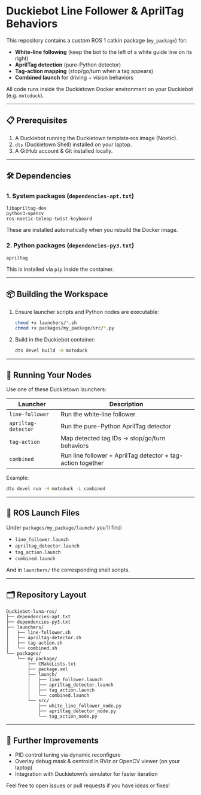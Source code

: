 # Duckiebot Line Follower & AprilTag Behaviors

This repository contains a custom ROS 1 catkin package (`my_package`) for:

- **White‐line following** (keep the bot to the left of a white guide line on its right)  
- **AprilTag detection** (pure-Python detector)  
- **Tag-action mapping** (stop/go/turn when a tag appears)  
- **Combined launch** for driving + vision behaviors  

All code runs inside the Duckietown Docker environment on your Duckiebot (e.g. `motoduck`).

---

## 📋 Prerequisites

1. A Duckiebot running the Duckietown template‐ros image (Noetic).  
2. `dts` (Duckietown Shell) installed on your laptop.  
3. A GitHub account & Git installed locally.  

---

## 🛠️ Dependencies

### 1. System packages (`dependencies-apt.txt`)

```text
libapriltag-dev
python3-opencv
ros-noetic-teleop-twist-keyboard
````

These are installed automatically when you rebuild the Docker image.

### 2. Python packages (`dependencies-py3.txt`)

```text
apriltag
```

This is installed via `pip` inside the container.

---

## 📦 Building the Workspace

1. Ensure launcher scripts and Python nodes are executable:

   ```bash
   chmod +x launchers/*.sh
   chmod +x packages/my_package/src/*.py
   ```

2. Build in the Duckiebot container:

   ```bash
   dts devel build -H motoduck
   ```

---

## 🚀 Running Your Nodes

Use one of these Duckietown launchers:

| Launcher            | Description                                                 |
| ------------------- | ----------------------------------------------------------- |
| `line-follower`     | Run the white‐line follower                                 |
| `apriltag-detector` | Run the pure-Python AprilTag detector                       |
| `tag-action`        | Map detected tag IDs → stop/go/turn behaviors               |
| `combined`          | Run line follower + AprilTag detector + tag-action together |

Example:

```bash
dts devel run -H motoduck -L combined
```

---

## 🔧 ROS Launch Files

Under `packages/my_package/launch/` you’ll find:

* `line_follower.launch`
* `apriltag_detector.launch`
* `tag_action.launch`
* `combined.launch`

And in `launchers/` the corresponding shell scripts.

---

## 🗂️ Repository Layout

```
Duckiebot-luna-ros/
├── dependencies-apt.txt
├── dependencies-py3.txt
├── launchers/
│   ├── line-follower.sh
│   ├── apriltag-detector.sh
│   ├── tag-action.sh
│   └── combined.sh
└── packages/
    └── my_package/
        ├── CMakeLists.txt
        ├── package.xml
        ├── launch/
        │   ├── line_follower.launch
        │   ├── apriltag_detector.launch
        │   ├── tag_action.launch
        │   └── combined.launch
        └── src/
            ├── white_line_follower_node.py
            ├── apriltag_detector_node.py
            └── tag_action_node.py
```

---

## 📖 Further Improvements

* PID control tuning via dynamic reconfigure
* Overlay debug mask & centroid in RViz or OpenCV viewer (on your laptop)
* Integration with Duckietown’s simulator for faster iteration

Feel free to open issues or pull requests if you have ideas or fixes!

